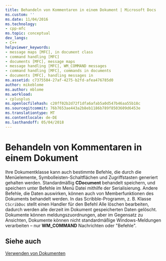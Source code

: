 ```yaml
---
title: Behandeln von Kommentaren in einem Dokument | Microsoft Docs
ms.custom: ''
ms.date: 11/04/2016
ms.technology:
- cpp-mfc
ms.topic: conceptual
dev_langs:
- C++
helpviewer_keywords:
- message maps [MFC], in document class
- command handling [MFC]
- documents [MFC], message maps
- message handling [MFC], WM_COMMAND messages
- command handling [MFC], commands in documents
- documents [MFC], handling messages in
ms.assetid: c7375584-27af-4275-b2fd-afea476785d0
author: mikeblome
ms.author: mblome
ms.workload:
- cplusplus
ms.openlocfilehash: c20ff02b2d72f1dfa6afab5a0d547b46aa55b18c
ms.sourcegitcommit: 76b7653ae443a2b8eb1186b789f8503609d6453e
ms.translationtype: MT
ms.contentlocale: de-DE
ms.lasthandoff: 05/04/2018
---
```

# <a name="handling-commands-in-the-document"></a>Behandeln von Kommentaren in einem Dokument
Ihre Dokumentklasse kann auch bestimmte Befehle, die durch die Menüelemente, Symbolleisten-Schaltflächen und Zugriffstasten generiert gehalten werden. Standardmäßig **CDocument** behandelt speichern, und speichern unter Befehle im Menü Datei mithilfe der Serialisierung. Andere Befehle, die Daten auswirken, können auch von Memberfunktionen des Dokuments behandelt werden. In das Scribble-Programm, z. B. Klasse `CScribDoc` stellt einen Handler für den Befehl Alle löschen bearbeiten, dadurch werden alle derzeit im Dokument gespeicherten Daten gelöscht. Dokumente können meldungszuordnungen, aber im Gegensatz zu Ansichten, Dokumente können nicht standardmäßige Windows-Meldungen verarbeiten – nur **WM_COMMAND** Nachrichten oder "Befehle".  
  
## <a name="see-also"></a>Siehe auch  
 [Verwenden von Dokumenten](../mfc/using-documents.md)

